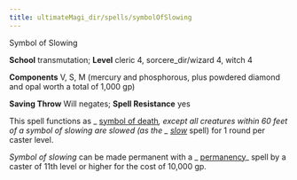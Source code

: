 ```yaml
---
title: ultimateMagi_dir/spells/symbolOfSlowing
---
```

Symbol of Slowing

**School** transmutation; **Level** cleric 4, sorcere_dir/wizard 4, witch 4

**Components** V, S, M (mercury and phosphorous, plus powdered diamond and opal worth a total of 1,000 gp)

**Saving Throw** Will negates; **Spell Resistance** yes

This spell functions as _ [symbol of death](spells/symbolOfDeath#_symbol-of-death)_, except all creatures within 60 feet of a _symbol of slowing_ are slowed (as the _ [slow](spell_dir/slow#_slow)_ spell) for 1 round per caster level.

_Symbol of slowing_ can be made permanent with a _ [permanency](spells/permanency#_permanency)_ spell by a caster of 11th level or higher for the cost of 10,000 gp.

